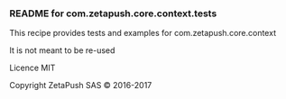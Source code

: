 ### README for com.zetapush.core.context.tests

This recipe provides tests and examples for com.zetapush.core.context

It is not meant to be re-used


  
Licence MIT

Copyright ZetaPush SAS © 2016-2017